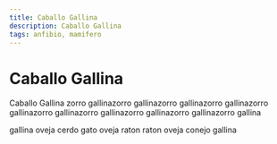 ```yaml
---
title: Caballo Gallina
description: Caballo Gallina
tags: anfibio, mamifero
---
```


# Caballo Gallina

Caballo Gallina zorro gallinazorro gallinazorro gallinazorro gallinazorro gallinazorro gallinazorro gallinazorro gallinazorro gallinazorro gallina

gallina oveja cerdo gato oveja raton raton oveja conejo gallina